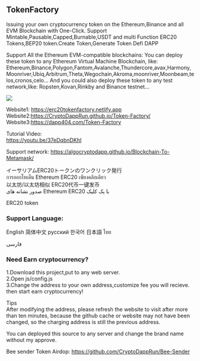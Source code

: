## TokenFactory
Issuing your own cryptocurrency token on the Ethereum,Binance and all EVM Blockchain with One-Click.
Support Mintable,Pausable,Capped,Burnable,USDT and multi Function ERC20 Tokens,BEP20 token.Create Token,Generate Token Defi DAPP

Support All the Ethereum EVM-compatible blockchains:
You can deploy these token to any Ethereum Virtual Machine Blockchain, like: Ethereum,Binance,Polygon,Fantom,Avalanche,Thundercore,avax,Harmony,Moonriver,Ubiq,Arbitrum,Theta,Wegochain,Akroma,moonriver,Moonbeam,telos,cronos,celo...
And you could also deploy these token to any test network,like: Ropsten,Kovan,Rinkby and Binance testnet...

 
<img src="website.png">
 

Website1: https://erc20tokenfactory.netlify.app<br>
Website2:https://CryptoDappRun.github.io/Token-Factory/<br>
Website3:https://dapp404.com/Token-Factory<br>


Tutorial Video:<br>
https://youtu.be/37eDqbnDKhI<br>

 

Support network:
https://algocryptodapp.github.io/Blockchain-To-Metamask/

イーサリアムERC20トークンのワンクリック発行<br>
การออกโทเค็น Ethereum ERC20 เพียงคลิกเดียว<br>
以太坊/以太坊相似 ERC20代币一键发币<br>
صدور نشانه های Ethereum ERC20 با یک کلیک

ERC20 token
### Support Language:
English
简体中文
русский
한국어
日本語
ไทย

فارسی

### Need Earn cryptocurrency?
1.Download this project,put to any web server.<br>
2.Open js/config.js<br>
3.Change the address to your own address,customize fee you will recieve. then start earn cryptocurrency!<br>

Tips<br>
After modifying the address, please refresh the website to visit after more than ten minutes, because the github cache or website may not have been changed, so the charging address is still the previous address.<br>
 

You can deployed this source to any server and change the brand name without my approve.


Bee sender Token Airdop:
https://github.com/CryptoDappRun/Bee-Sender

